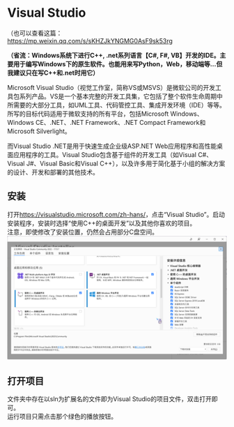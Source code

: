 # Visual Studio

（也可以查看这篇：<https://mp.weixin.qq.com/s/sKHZJkYNGMG0AsF9sk53rg>

**（省流：Windows系统下进行C++, .net系列语言【C#, F#, VB】开发的IDE。主要用于编写Windows下的原生软件。也能用来写Python，Web，移动端等...但我建议只在写C++和.net时用它）**  

Microsoft Visual Studio（视觉工作室，简称VS或MSVS）是微软公司的开发工具包系列产品。VS是一个基本完整的开发工具集，它包括了整个软件生命周期中所需要的大部分工具，如UML工具、代码管控工具、集成开发环境（IDE）等等。所写的目标代码适用于微软支持的所有平台，包括Microsoft Windows、Windows CE、.NET、.NET Framework、.NET Compact Framework和Microsoft Silverlight。  

而Visual Studio .NET是用于快速生成企业级ASP.NET Web应用程序和高性能桌面应用程序的工具。Visual Studio包含基于组件的开发工具（如Visual C#、Visual J#、Visual Basic和Visual C++），以及许多用于简化基于小组的解决方案的设计、开发和部署的其他技术。   

## 安装

打开<https://visualstudio.microsoft.com/zh-hans/>，点击“Visual Studio”。启动安装程序，安装时选择“使用C++的桌面开发”以及其他你喜欢的项目。  
注意，即使修改了安装位置，仍然会占用部分C盘空间。  
![vs install](./vs_install.png)

## 打开项目

文件夹中存在以sln为扩展名的文件即为Visual Studio的项目文件，双击打开即可。  
运行项目只需点击那个绿色的播放按钮。